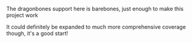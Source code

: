 The dragonbones support here is barebones, just enough to make this project work

It could definitely be expanded to much more comprehensive coverage though, it's a good start!